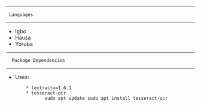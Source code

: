 -----------------------------

     Languages
---------------------------------

  * Igbo
  * Hausa
  * Yoruba
  
 
 
 
---------------------------
                                    
      Package Dependencies
---------------------------

* Uses:

          * textract==1.6.1
          * tesseract-ocr
                 sudo apt update sudo apt install tesseract-ocr
          
  
